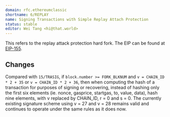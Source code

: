 ```yaml
---
domain: rfc.ethereumclassic
shortname: 6/REPLAY
name: Signing Transactions with Simple Replay Attach Protection
status: stable
editor: Wei Tang <hi@that.world>
---
```


This refers to the replay attack protection hard fork. The EIP can be
found at [EIP-155](https://github.com/ethereum/EIPs/issues/155).

## Changes

Compared with `15/TRASIG`, if `block.number >= FORK_BLKNUM` and `v =
CHAIN_ID * 2 + 35` or `v = CHAIN_ID * 2 + 36`, then when computing the
hash of a transaction for purposes of signing or recovering, instead
of hashing only the first six elements (ie. nonce, gasprice, startgas,
to, value, data), hash nine elements, with v replaced by CHAIN_ID, r =
0 and s = 0. The currently existing signature scheme using v = 27 and
v = 28 remains valid and continues to operate under the same rules as
it does now.
